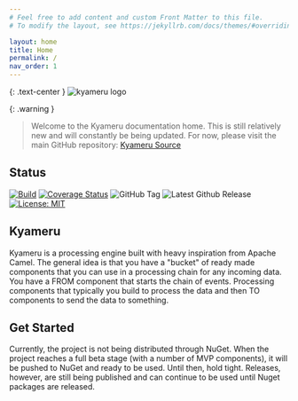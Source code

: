 ```yaml
---
# Feel free to add content and custom Front Matter to this file.
# To modify the layout, see https://jekyllrb.com/docs/themes/#overriding-theme-defaults

layout: home
title: Home
permalink: /
nav_order: 1
---
```


{: .text-center }
![kyameru logo](/assets/img/logo.png)

{: .warning }
> Welcome to the Kyameru documentation home. This is still relatively new and will constantly be being updated. For now, please visit the main GitHub repository: [Kyameru Source](https://github.com/djsuperchief/Kyameru)

## Status
[![Build](https://github.com/djsuperchief/Kyameru/actions/workflows/build.yml/badge.svg)](https://github.com/djsuperchief/Kyameru/actions/workflows/build.yml)
[![Coverage Status](https://coveralls.io/repos/github/djsuperchief/Kyameru/badge.svg?branch=main)](https://coveralls.io/github/djsuperchief/Kyameru?branch=main)
![GitHub Tag](https://img.shields.io/github/v/tag/djsuperchief/kyameru)
![Latest Github Release](https://img.shields.io/github/v/release/djsuperchief/kyameru?include_prereleases)
[![License: MIT](https://img.shields.io/badge/License-MIT-yellow.svg)](https://opensource.org/licenses/MIT)

## Kyameru

Kyameru is a processing engine built with heavy inspiration from Apache Camel. The general idea is that you have a "bucket" of ready made components that you can use in a processing chain for any incoming data. You have a FROM component that starts the chain of events. Processing components that typically you build to process the data and then TO components to send the data to something.

## Get Started

Currently, the project is not being distributed through NuGet. When the project reaches a full beta stage (with a number of MVP components), it will be pushed to NuGet and ready to be used. Until then, hold tight. Releases, however, are still being published and can continue to be used until Nuget packages are released.
